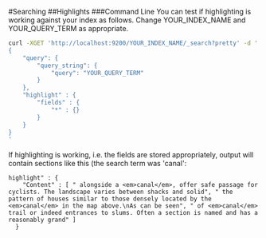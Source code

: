#Searching
##Highlights
###Command Line
You can test if highlighting is working against your index as follows.  Change YOUR_INDEX_NAME and
YOUR_QUERY_TERM as appropriate.
```bash
curl -XGET 'http://localhost:9200/YOUR_INDEX_NAME/_search?pretty' -d '
{
    "query": {
        "query_string": {
            "query": "YOUR_QUERY_TERM"
        }
    },
    "highlight" : {
        "fields" : {
            "*" : {}
        }
    }
}
'
```
If highlighting is working, i.e. the fields are stored appropriately, output will contain sections
like this (the search term was 'canal':

```
highlight" : {
    "Content" : [ " alongside a <em>canal</em>, offer safe passage for cyclists. The landscape varies between shacks and solid", " the pattern of houses similar to those densely located by the <em>canal</em> in the map above.\nAs can be seen", " of <em>canal</em> trail or indeed entrances to slums. Often a section is named and has a reasonably grand" ]
  }
```
